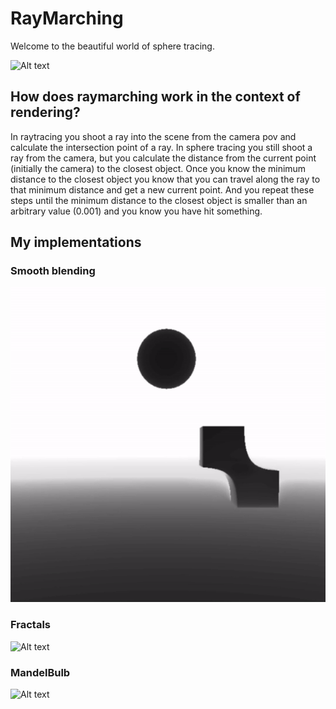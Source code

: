 # RayMarching

Welcome to the beautiful world of sphere tracing.

![Alt text](Readme/FractalsSmooth.gif)

## How does raymarching work in the context of rendering?

In raytracing you shoot a ray into the scene from the camera pov and calculate the intersection point of a ray. In sphere tracing you still shoot a ray from the camera, but you calculate the distance from the current point (initially the camera) to the closest object. Once you know the minimum distance to the closest object you know that you can travel along the ray to that minimum distance and get a new current point. And you repeat these steps until the minimum distance to the closest object is smaller than an arbitrary value (0.001) and you know you have hit something.

## My implementations

### Smooth blending

![Alt text](Readme/CubeSphereSmooth.gif)

### Fractals

![Alt text](Readme/FractalsSmooth.gif)

### MandelBulb

![Alt text](Readme/MandelBulb.gif)
